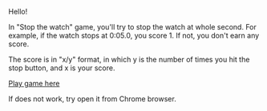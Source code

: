 Hello! 

In "Stop the watch" game, you'll try to stop the watch at whole second. For example, if the watch stops at 0:05.0, you score 1. If not, you don't earn any score. 

The score is in "x/y" format, in which y is the number of times you hit the stop button, and x is your score. 

[Play game here](https://py3.codeskulptor.org/#user309_uGEW4OWIkr_4.py)

If does not work, try open it from Chrome browser.